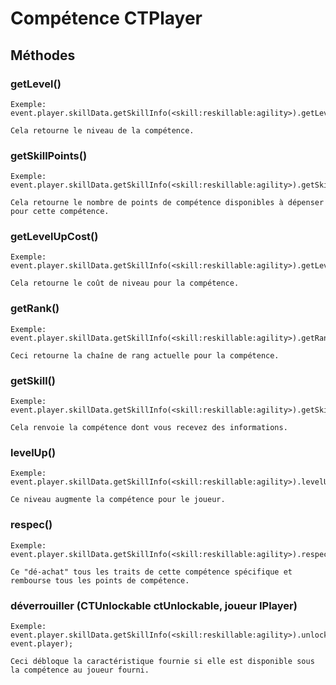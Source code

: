 # Compétence CTPlayer

## Méthodes

### getLevel()

    Exemple:
    event.player.skillData.getSkillInfo(<skill:reskillable:agility>).getLevel();
    
    Cela retourne le niveau de la compétence.
    

### getSkillPoints()

    Exemple:
    event.player.skillData.getSkillInfo(<skill:reskillable:agility>).getSkillPoints();
    
    Cela retourne le nombre de points de compétence disponibles à dépenser pour cette compétence.
    

### getLevelUpCost()

    Exemple:
    event.player.skillData.getSkillInfo(<skill:reskillable:agility>).getLevelUpCost();
    
    Cela retourne le coût de niveau pour la compétence.
    

### getRank()

    Exemple:
    event.player.skillData.getSkillInfo(<skill:reskillable:agility>).getRank();
    
    Ceci retourne la chaîne de rang actuelle pour la compétence.
    

### getSkill()

    Exemple:
    event.player.skillData.getSkillInfo(<skill:reskillable:agility>).getSkill();
    
    Cela renvoie la compétence dont vous recevez des informations.
    

### levelUp()

    Exemple:
    event.player.skillData.getSkillInfo(<skill:reskillable:agility>).levelUp();
    
    Ce niveau augmente la compétence pour le joueur.
    

### respec()

    Exemple:
    event.player.skillData.getSkillInfo(<skill:reskillable:agility>).respec();
    
    Ce "dé-achat" tous les traits de cette compétence spécifique et rembourse tous les points de compétence.
    

### déverrouiller (CTUnlockable ctUnlockable, joueur IPlayer)

    Exemple:
    event.player.skillData.getSkillInfo(<skill:reskillable:agility>).unlock(<trait:reskillable:sidestep>, event.player);
    
    Ceci débloque la caractéristique fournie si elle est disponible sous la compétence au joueur fourni.